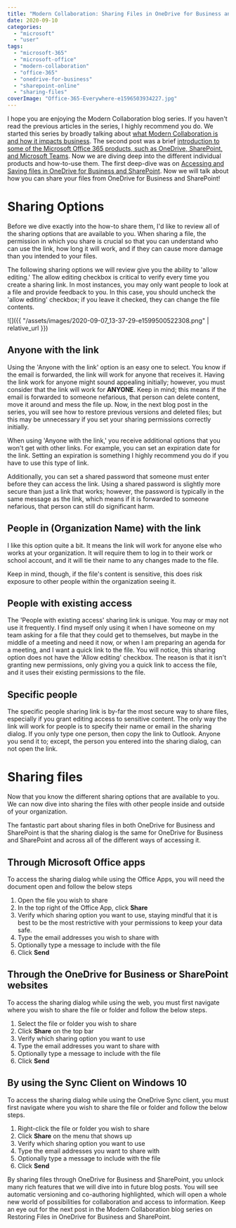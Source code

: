 ```yaml
---
title: "Modern Collaboration: Sharing Files in OneDrive for Business and SharePoint"
date: 2020-09-10
categories: 
  - "microsoft"
  - "user"
tags: 
  - "microsoft-365"
  - "microsoft-office"
  - "modern-collaboration"
  - "office-365"
  - "onedrive-for-business"
  - "sharepoint-online"
  - "sharing-files"
coverImage: "Office-365-Everywhere-e1596503934227.jpg"
---
```


I hope you are enjoying the Modern Collaboration blog series. If you haven't read the previous articles in the series, I highly recommend you do. We started this series by broadly talking about [what Modern Collaboration is and how it impacts business](https://mattblogsit.com/microsoft/what-is-modern-collaboration-and-how-does-it-impact-business). The second post was a brief [introduction to some of the Microsoft Office 365 products, such as OneDrive, SharePoint, and Microsoft Teams](https://mattblogsit.com/microsoft/modern-collaboration-with-microsoft-onedrive-sharepoint-and-teams). Now we are diving deep into the different individual products and how-to-use them. The first deep-dive was on [Accessing and Saving files in OneDrive for Business and SharePoint](https://mattblogsit.com/microsoft/modern-collaboration-accessing-and-saving-files-in-onedrive-for-business-and-sharepoint). Now we will talk about how you can share your files from OneDrive for Business and SharePoint!

# Sharing Options

Before we dive exactly into the how-to share them, I'd like to review all of the sharing options that are available to you. When sharing a file, the permission in which you share is crucial so that you can understand who can use the link, how long it will work, and if they can cause more damage than you intended to your files.

The following sharing options we will review give you the ability to 'allow editing.' The allow editing checkbox is critical to verify every time you create a sharing link. In most instances, you may only want people to look at a file and provide feedback to you. In this case, you should uncheck the 'allow editing' checkbox; if you leave it checked, they can change the file contents.

![]({{ "/assets/images/2020-09-07_13-37-29-e1599500522308.png" | relative_url }})

## Anyone with the link

Using the 'Anyone with the link' option is an easy one to select. You know if the email is forwarded, the link will work for anyone that receives it. Having the link work for anyone might sound appealing initially; however, you must consider that the link will work for **ANYONE**. Keep in mind; this means if the email is forwarded to someone nefarious, that person can delete content, move it around and mess the file up. Now, in the next blog post in the series, you will see how to restore previous versions and deleted files; but this may be unnecessary if you set your sharing permissions correctly initially.

When using 'Anyone with the link,' you receive additional options that you won't get with other links. For example, you can set an expiration date for the link. Setting an expiration is something I highly recommend you do if you have to use this type of link. 

Additionally, you can set a shared password that someone must enter before they can access the link. Using a shared password is slightly more secure than just a link that works; however, the password is typically in the same message as the link, which means if it is forwarded to someone nefarious, that person can still do significant harm.

## People in (Organization Name) with the link

I like this option quite a bit. It means the link will work for anyone else who works at your organization. It will require them to log in to their work or school account, and it will tie their name to any changes made to the file.

Keep in mind, though, if the file's content is sensitive, this does risk exposure to other people within the organization seeing it.

## People with existing access

The 'People with existing access' sharing link is unique. You may or may not use it frequently. I find myself only using it when I have someone on my team asking for a file that they could get to themselves, but maybe in the middle of a meeting and need it now, or when I am preparing an agenda for a meeting, and I want a quick link to the file. You will notice, this sharing option does not have the 'Allow editing' checkbox. The reason is that it isn't granting new permissions, only giving you a quick link to access the file, and it uses their existing permissions to the file.

## Specific people

The specific people sharing link is by-far the most secure way to share files, especially if you grant editing access to sensitive content. The only way the link will work for people is to specify their name or email in the sharing dialog. If you only type one person, then copy the link to Outlook. Anyone you send it to; except, the person you entered into the sharing dialog, can not open the link.

# Sharing files

Now that you know the different sharing options that are available to you. We can now dive into sharing the files with other people inside and outside of your organization.

The fantastic part about sharing files in both OneDrive for Business and SharePoint is that the sharing dialog is the same for OneDrive for Business and SharePoint and across all of the different ways of accessing it.

## Through Microsoft Office apps

To access the sharing dialog while using the Office Apps, you will need the document open and follow the below steps

1. Open the file you wish to share
2. In the top right of the Office App, click **Share**
3. Verify which sharing option you want to use, staying mindful that it is best to be the most restrictive with your permissions to keep your data safe.
4. Type the email addresses you wish to share with
5. Optionally type a message to include with the file
6. Click **Send**

## Through the OneDrive for Business or SharePoint websites

To access the sharing dialog while using the web, you must first navigate where you wish to share the file or folder and follow the below steps.

1. Select the file or folder you wish to share
2. Click **Share** on the top bar
3. Verify which sharing option you want to use
4. Type the email addresses you want to share with
5. Optionally type a message to include with the file
6. Click **Send**

## By using the Sync Client on Windows 10

To access the sharing dialog while using the OneDrive Sync client, you must first navigate where you wish to share the file or folder and follow the below steps.

1. Right-click the file or folder you wish to share
2. Click **Share** on the menu that shows up
3. Verify which sharing option you want to use
4. Type the email addresses you want to share with
5. Optionally type a message to include with the file
6. Click **Send**

By sharing files through OneDrive for Business and SharePoint, you unlock many rich features that we will dive into in future blog posts. You will see automatic versioning and co-authoring highlighted, which will open a whole new world of possibilities for collaboration and access to information. Keep an eye out for the next post in the Modern Collaboration blog series on Restoring Files in OneDrive for Business and SharePoint.
